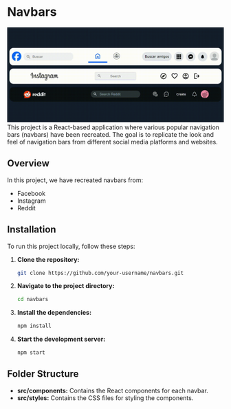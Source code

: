 # Navbars
![gif](https://github.com/angcoder-c/navbars/blob/main/src/assets/images/navbars.gif)
This project is a React-based application where various popular navigation bars (navbars) have been recreated. The goal is to replicate the look and feel of navigation bars from different social media platforms and websites.

## Overview

In this project, we have recreated navbars from:
- Facebook
- Instagram
- Reddit

## Installation

To run this project locally, follow these steps:

1. **Clone the repository:**
   ```bash
   git clone https://github.com/your-username/navbars.git
   ```

2. **Navigate to the project directory:**
   ```bash
   cd navbars
   ```

3. **Install the dependencies:**
   ```bash
   npm install
   ```

4. **Start the development server:**
   ```bash
   npm start
   ```

## Folder Structure

- **src/components:** Contains the React components for each navbar.
- **src/styles:** Contains the CSS files for styling the components.
